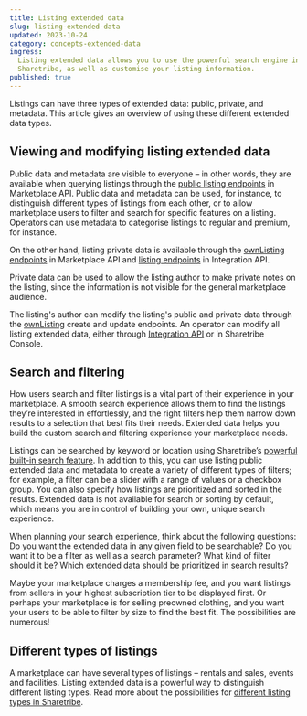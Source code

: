 ```yaml
---
title: Listing extended data
slug: listing-extended-data
updated: 2023-10-24
category: concepts-extended-data
ingress:
  Listing extended data allows you to use the powerful search engine in
  Sharetribe, as well as customise your listing information.
published: true
---
```


Listings can have three types of extended data: public, private, and
metadata. This article gives an overview of using these different
extended data types.

## Viewing and modifying listing extended data

Public data and metadata are visible to everyone – in other words, they
are available when querying listings through the
[public listing endpoints](https://www.sharetribe.com/api-reference/marketplace.html#listings)
in Marketplace API. Public data and metadata can be used, for instance,
to distinguish different types of listings from each other, or to allow
marketplace users to filter and search for specific features on a
listing. Operators can use metadata to categorise listings to regular
and premium, for instance.

On the other hand, listing private data is available through the
[ownListing endpoints](https://www.sharetribe.com/api-reference/marketplace.html#own-listings)
in Marketplace API and
[listing endpoints](https://www.sharetribe.com/api-reference/integration.html#listings)
in Integration API.

Private data can be used to allow the listing author to make private
notes on the listing, since the information is not visible for the
general marketplace audience.

The listing's author can modify the listing's public and private data
through the
[ownListing](https://www.sharetribe.com/api-reference/marketplace.html#own-listings)
create and update endpoints. An operator can modify all listing extended
data, either through
[Integration API](https://www.sharetribe.com/api-reference/integration.html#listings)
or in Sharetribe Console.

## Search and filtering

How users search and filter listings is a vital part of their experience
in your marketplace. A smooth search experience allows them to find the
listings they’re interested in effortlessly, and the right filters help
them narrow down results to a selection that best fits their needs.
Extended data helps you build the custom search and filtering experience
your marketplace needs.

Listings can be searched by keyword or location using Sharetribe’s
[powerful built-in search feature](/concepts/how-the-listing-search-works/).
In addition to this, you can use listing public extended data and
metadata to create a variety of different types of filters; for example,
a filter can be a slider with a range of values or a checkbox group. You
can also specify how listings are prioritized and sorted in the results.
Extended data is not available for search or sorting by default, which
means you are in control of building your own, unique search experience.

When planning your search experience, think about the following
questions: Do you want the extended data in any given field to be
searchable? Do you want it to be a filter as well as a search parameter?
What kind of filter should it be? Which extended data should be
prioritized in search results?

Maybe your marketplace charges a membership fee, and you want listings
from sellers in your highest subscription tier to be displayed first. Or
perhaps your marketplace is for selling preowned clothing, and you want
your users to be able to filter by size to find the best fit. The
possibilities are numerous!

## Different types of listings

A marketplace can have several types of listings – rentals and sales,
events and facilities. Listing extended data is a powerful way to
distinguish different listing types. Read more about the possibilities
for
[different listing types in Sharetribe](/concepts/listings-overview/#different-types-of-listings).
